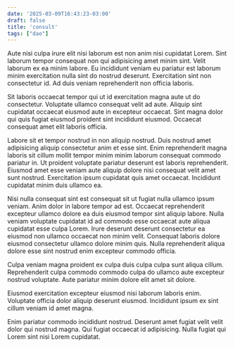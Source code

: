 ```yaml
---
date: '2025-03-09T16:43:23-03:00'
draft: false
title: 'consult'
tags: ["dao"]
---
```


Aute nisi culpa irure elit nisi laborum est non anim nisi cupidatat Lorem. Sint laborum tempor consequat non qui adipisicing amet minim sint. Velit laborum ex ea minim labore. Eu incididunt veniam eu pariatur est laborum minim exercitation nulla sint do nostrud deserunt. Exercitation sint non consectetur id. Ad duis veniam reprehenderit non officia laboris.

Sit laboris occaecat tempor qui ut id exercitation magna aute ut do consectetur. Voluptate ullamco consequat velit ad aute. Aliquip sint cupidatat occaecat eiusmod aute in excepteur occaecat. Sint magna dolor qui quis fugiat eiusmod proident sint incididunt eiusmod. Occaecat consequat amet elit laboris officia.

Labore sit et tempor nostrud in non aliquip nostrud. Duis nostrud amet adipisicing aliquip consectetur anim et esse sint. Enim reprehenderit magna laboris sit cillum mollit tempor minim minim laborum consequat commodo pariatur in. Ut proident voluptate pariatur deserunt est laboris reprehenderit. Eiusmod amet esse veniam aute aliquip dolore nisi consequat velit amet sunt nostrud. Exercitation ipsum cupidatat quis amet occaecat. Incididunt cupidatat minim duis ullamco ea.

Nisi nulla consequat sint est consequat sit ut fugiat nulla ullamco ipsum veniam. Anim dolor in labore tempor ad est. Occaecat reprehenderit excepteur ullamco dolore ea duis eiusmod tempor sint aliquip labore. Nulla veniam voluptate cupidatat id ad commodo esse occaecat aute aliqua cupidatat esse culpa Lorem. Irure deserunt deserunt consectetur ea eiusmod non ullamco occaecat non minim velit. Consequat laboris dolore eiusmod consectetur ullamco dolore minim quis. Nulla reprehenderit aliqua dolore esse sint nostrud enim excepteur commodo officia.

Culpa veniam magna proident ex culpa duis culpa culpa sunt aliqua cillum. Reprehenderit culpa commodo commodo culpa do ullamco aute excepteur nostrud voluptate. Aute pariatur minim dolore elit amet sit dolore.

Eiusmod exercitation excepteur eiusmod nisi laborum laboris enim. Voluptate officia dolor aliquip deserunt eiusmod. Incididunt ipsum ex sint cillum veniam id amet magna.

Enim pariatur commodo incididunt nostrud. Deserunt amet fugiat velit velit dolor qui nostrud magna. Qui fugiat occaecat id adipisicing. Nulla fugiat qui Lorem sint nisi Lorem cupidatat.